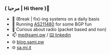### ( مرحبا | Hi there )👋

- 🔭 (Break | fix)-ing systems on a daily basis
- 📠 Running [AS211480](https://www.peeringdb.com/net/26661) for some BGP fun 
- 📡 Curious about radio (packet based and non)
- 📫 me@sami.pw / [⌨️ linkedin](https://www.linkedin.com/in/sami-yessou/)
- 🌐 [blog.sami.pw](https://blog.sami.pw)
- 🌐 [sa.mi.it](https://sa.mi.it)
